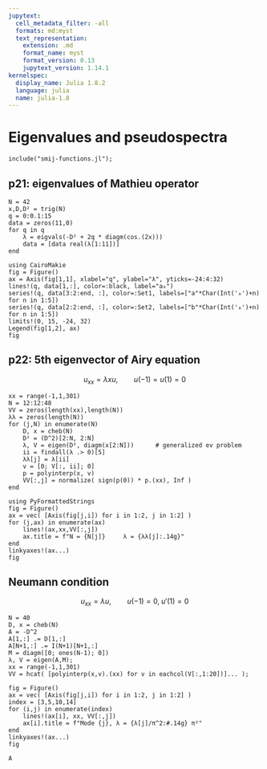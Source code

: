 ```yaml
---
jupytext:
  cell_metadata_filter: -all
  formats: md:myst
  text_representation:
    extension: .md
    format_name: myst
    format_version: 0.13
    jupytext_version: 1.14.1
kernelspec:
  display_name: Julia 1.8.2
  language: julia
  name: julia-1.8
---
```


# Eigenvalues and pseudospectra

```{code-cell}
include("smij-functions.jl");
```

## p21: eigenvalues of Mathieu operator

```{code-cell}
N = 42
x,D,D² = trig(N)
q = 0:0.1:15
data = zeros(11,0)
for q in q
    λ = eigvals(-D² + 2q * diagm(cos.(2x)))
    data = [data real(λ[1:11])]
end
```

```{code-cell}
using CairoMakie
fig = Figure()
ax = Axis(fig[1,1], xlabel="q", ylabel="λ", yticks=-24:4:32)
lines!(q, data[1,:], color=:black, label="a₀")
series!(q, data[3:2:end, :], color=:Set1, labels=["a"*Char(Int('₀')+n) for n in 1:5])
series!(q, data[2:2:end, :], color=:Set2, labels=["b"*Char(Int('₀')+n) for n in 1:5])
limits!(0, 15, -24, 32)
Legend(fig[1,2], ax)
fig
```

## p22: 5th eigenvector of Airy equation 

$$u_{xx} = \lambda x u, \qquad u(-1)=u(1)=0$$

```{code-cell}
xx = range(-1,1,301)
N = 12:12:48
VV = zeros(length(xx),length(N))
λλ = zeros(length(N))
for (j,N) in enumerate(N)
    D, x = cheb(N)
    D² = (D^2)[2:N, 2:N]
    λ, V = eigen(D², diagm(x[2:N]))      # generalized ev problem
    ii = findall(λ .> 0)[5]
    λλ[j] = λ[ii]
    v = [0; V[:, ii]; 0]
    p = polyinterp(x, v)
    VV[:,j] = normalize( sign(p(0)) * p.(xx), Inf )
end
```

```{code-cell}
using PyFormattedStrings
fig = Figure()
ax = vec( [Axis(fig[j,i]) for i in 1:2, j in 1:2] )
for (j,ax) in enumerate(ax)
    lines!(ax,xx,VV[:,j])
    ax.title = f"N = {N[j]}     λ = {λλ[j]:.14g}"
end
linkyaxes!(ax...)
fig
```

## Neumann condition

$$u_{xx} = \lambda u, \qquad u(-1)=0,\; u'(1)=0$$

```{code-cell}
N = 40
D, x = cheb(N)
A = -D^2
A[1,:] .= D[1,:]
A[N+1,:] .= I(N+1)[N+1,:]
M = diagm([0; ones(N-1); 0])
λ, V = eigen(A,M);
xx = range(-1,1,301)
VV = hcat( [polyinterp(x,v).(xx) for v in eachcol(V[:,1:20])]... );
```

```{code-cell}
fig = Figure()
ax = vec( [Axis(fig[j,i]) for i in 1:2, j in 1:2] )
index = [3,5,10,14]
for (i,j) in enumerate(index)
    lines!(ax[i], xx, VV[:,j])
    ax[i].title = f"Mode {j}, λ = {λ[j]/π^2:#.14g} π²"
end
linkyaxes!(ax...)
fig
```

```{code-cell}
A
```

```{code-cell}

```
